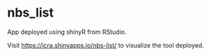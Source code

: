# nbs_list

App deployed using shinyR from RStudio.

Visit https://icra.shinyapps.io/nbs-list/ to visualize the tool deployed.
